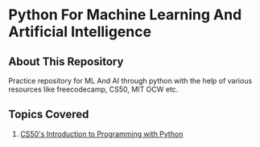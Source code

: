 # Python For Machine Learning And Artificial Intelligence

## About This Repository

Practice repository for ML And AI through python with the help of various resources like freecodecamp, CS50, MIT OCW etc.

## Topics Covered

1. [CS50's Introduction to Programming with Python](https://github.com/aaditya29/CS-50-Walkthrough/tree/master/Introduction%20To%20Python)
